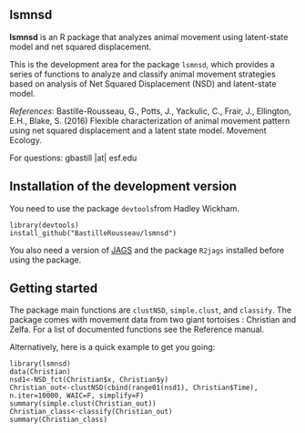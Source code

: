 ## lsmnsd  ##

**lsmnsd** is an R package that analyzes animal movement using latent-state model and net squared displacement.

This is the development area for the package `lsmnsd`, which provides a series of functions to analyze and classify animal movement strategies based on analysis of Net Squared Displacement (NSD) and latent-state model. 

*References*: Bastille-Rousseau, G., Potts, J., Yackulic, C., Frair, J., Ellington, E.H., Blake, S. (2016) Flexible characterization of animal movement pattern using net squared displacement and a latent state model. Movement Ecology. 

For questions: gbastill |at| esf.edu

## Installation of the development version  ##

You need to use the package `devtools`from Hadley Wickham. 
    
    library(devtools)
    install_github("BastilleRousseau/lsmnsd")

You also need a version of [JAGS](http://mcmc-jags.sourceforge.net/) and the package `R2jags` installed before using the package.  

## Getting started ##

The package main functions are `clustNSD`, `simple.clust`, and `classify`. The package comes with movement data from two giant tortoises : Christian and Zelfa. For a list of documented functions see the Reference manual. 

Alternatively, here is a quick example to get you going: 

    library(lsmnsd)
    data(Christian) 
    nsd1<-NSD_fct(Christian$x, Christian$y)
    Christian_out<-clustNSD(cbind(range01(nsd1), Christian$Time), n.iter=10000, WAIC=F, simplify=F)
    summary(simple.clust(Christian_out))
    Christian_class<-classify(Christian_out)
    summary(Christian_class)



